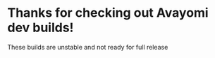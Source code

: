 ﻿# Thanks for checking out Avayomi dev builds!

These builds are unstable and not ready for full release
